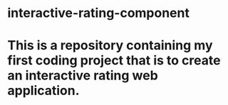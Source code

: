 # interactive-rating-component
# This is a repository containing my first coding project that is to create an interactive rating web application.
